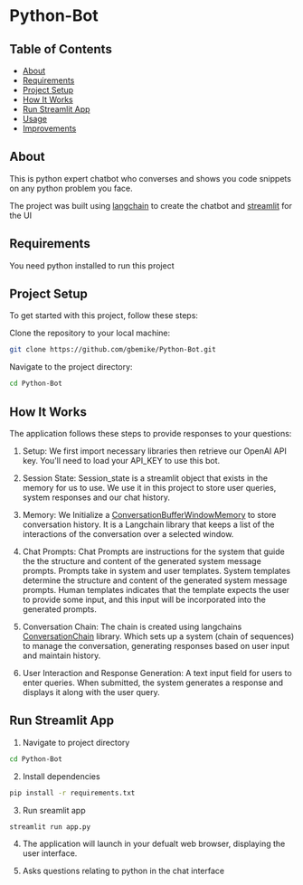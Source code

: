 # Python-Bot

## Table of Contents

- [About](#about)
- [Requirements](#requirements)
- [Project Setup](#project-setup)
- [How It Works](#how-it-works)
- [Run Streamlit App](#run-streamlit-app)
- [Usage](#usage)
- [Improvements](#improvements)

## About

This is python expert chatbot who converses and shows you code snippets on any python problem you face.

The project was built using [langchain](https://python.langchain.com/docs/get_started/introduction) to create the chatbot and [streamlit](https://streamlit.io/) for the UI

## Requirements

You need python installed to run this project

## Project Setup

To get started with this project, follow these steps:

Clone the repository to your local machine:

```bash
git clone https://github.com/gbemike/Python-Bot.git
```

Navigate to the project directory:

```bash
cd Python-Bot
```

## How It Works

The application follows these steps to provide responses to your questions:

1. Setup: We first import necessary libraries then retrieve our OpenAI API key. You'll need to load your API_KEY to use this bot.

2. Session State: Session_state is a streamlit object that exists in the memory for us to use. We use it in this project to store user queries, system responses and our chat history.

3. Memory: We Initialize a [ConversationBufferWindowMemory](https://python.langchain.com/docs/modules/memory/types/buffer_window) to store conversation history. It is a Langchain library that keeps a list of the interactions of the conversation over a selected window.

4. Chat Prompts: Chat Prompts are instructions for the system that guide the the structure and content of the generated system message prompts. Prompts take in system and user templates. System templates determine the structure and content of the generated system message prompts. Human templates indicates that the template expects the user to provide some input, and this input will be incorporated into the generated prompts.

5. Conversation Chain: The chain is created using langchains [ConversationChain](https://python.langchain.com/docs/modules/memory/conversational_customization) library. Which sets up a system (chain of sequences) to manage the conversation, generating responses based on user input and maintain history. 

6. User Interaction and Response Generation: A text input field for users to enter queries. When submitted, the system generates a response and displays it along with the user query. 

## Run Streamlit App

1. Navigate to project directory

```bash
cd Python-Bot
```

2. Install dependencies

```bash
pip install -r requirements.txt
```

3. Run sreamlit app

```bash
streamlit run app.py
```

4. The application will launch in your defualt web browser, displaying the user interface.

5. Asks questions relating to python in the chat interface
